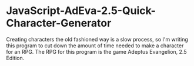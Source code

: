 # JavaScript-AdEva-2.5-Quick-Character-Generator
Creating characters the old fashioned way is a slow process, so I'm writing this program to cut down the amount of time needed to make a character for an RPG. The RPG for this program is the game Adeptus Evangelion, 2.5 Edition.
